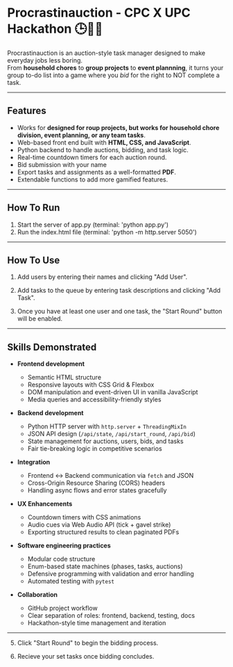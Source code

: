 # Procrastinauction - CPC X UPC Hackathon 🕒💸🦆

Procrastinauction is an auction-style task manager designed to make everyday jobs less boring.  
From **household chores** to **group projects** to **event plannning**, it turns your group to-do list into a game where you *bid* for the right to NOT complete a task.

---

## Features
- Works for **designed for roup projects, but works for household chore division, event planning, or any team tasks**.
- Web-based front end built with **HTML, CSS, and JavaScript**.
- Python backend to handle auctions, bidding, and task logic.
- Real-time countdown timers for each auction round.
- Bid submission with your name
- Export tasks and assignments as a well-formatted **PDF**.
- Extendable functions to add more gamified features.

---

## How To Run
1. Start the server of app.py (terminal: 'python app.py')
2. Run the index.html file (terminal: 'python -m http.server 5050')

---

## How To Use
1. Add users by entering their names and clicking "Add User".

2. Add tasks to the queue by entering task descriptions and clicking "Add Task".

3. Once you have at least one user and one task, the "Start Round" button will be enabled.


---

## Skills Demonstrated

- **Frontend development**
  - Semantic HTML structure
  - Responsive layouts with CSS Grid & Flexbox
  - DOM manipulation and event-driven UI in vanilla JavaScript
  - Media queries and accessibility-friendly styles

- **Backend development**
  - Python HTTP server with `http.server` + `ThreadingMixIn`
  - JSON API design (`/api/state`, `/api/start_round`, `/api/bid`)
  - State management for auctions, users, bids, and tasks
  - Fair tie-breaking logic in competitive scenarios

- **Integration**
  - Frontend ↔ Backend communication via `fetch` and JSON
  - Cross-Origin Resource Sharing (CORS) headers
  - Handling async flows and error states gracefully

- **UX Enhancements**
  - Countdown timers with CSS animations
  - Audio cues via Web Audio API (tick + gavel strike)
  - Exporting structured results to clean paginated PDFs

- **Software engineering practices**
  - Modular code structure
  - Enum-based state machines (phases, tasks, auctions)
  - Defensive programming with validation and error handling
  - Automated testing with `pytest`

- **Collaboration**
  - GitHub project workflow
  - Clear separation of roles: frontend, backend, testing, docs
  - Hackathon-style time management and iteration

---

5. Click "Start Round" to begin the bidding process.

6. Recieve your set tasks once bidding concludes.

